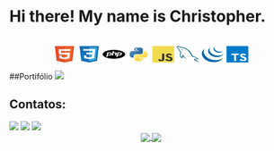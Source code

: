 <h1>Hi there! My name is Christopher.</h1>

<div align="center" border-top="1px Soliod #ccc" style="display: inline_block"><br>
  <img align="center" alt="HTML" height="30" width="40" src="https://raw.githubusercontent.com/devicons/devicon/master/icons/html5/html5-original.svg">
  <img align="center" alt="CSS" height="30" width="40" src="https://raw.githubusercontent.com/devicons/devicon/master/icons/css3/css3-original.svg">
  <img align="center" alt="PHP" height="30" width="40" src="https://raw.githubusercontent.com/devicons/devicon/master/icons/php/php-plain.svg">
  <img align="center" alt="py" height="30" width="40" src="https://raw.githubusercontent.com/devicons/devicon/master/icons/python/python-original.svg">
  <img align="center" alt="Js" height="30" width="40" src="https://raw.githubusercontent.com/devicons/devicon/master/icons/javascript/javascript-original.svg">
  <img align="center" alt="MySql" height="30" width="40" src="https://raw.githubusercontent.com/devicons/devicon/master/icons/mysql/mysql-original.svg">
  <img align="center" alt="JQuery" height="30" width="40" src="https://raw.githubusercontent.com/devicons/devicon/master/icons/jquery/jquery-original.svg">
  <img align="center" alt="Ts" height="30" width="40" src="https://raw.githubusercontent.com/devicons/devicon/master/icons/typescript/typescript-original.svg">
</div>

##Portifólio 
<a href="https://instagram.com/ch_kawan" target="_blank"><img loading="lazy" src="https://icons8.com.br/icon/111593/portf%C3%B3lio"><a>
<br>
## Contatos:

<div>
<a href="https://instagram.com/ch_kawan" target="_blank"><img loading="lazy" src="https://img.shields.io/badge/-Instagram-%23E4405F?style=for-the-badge&logo=instagram&logoColor=white" target="_blank"></a>
<a href = "mailto:ch_kawan@outlook.com"><img loading="lazy" src="https://img.shields.io/badge/Gmail-D14836?style=for-the-badge&logo=gmail&logoColor=white" target="_blank"></a>
<a href="https://www.linkedin.com/in/ch-kawan/" target="_blank"><img loading="lazy" src="https://img.shields.io/badge/-LinkedIn-%230077B5?style=for-the-badge&logo=linkedin&logoColor=white" target="_blank"></a>   
</div>

<div align="center">
  <a href="https://github.com/chkawan">
<img align="center" height="150em" src="https://github-readme-stats.vercel.app/api?username=chkawan&show_icons=true&theme=transparent&title_color=2f80ed&text_bold=false"/>  <img align="center" height="150em" src="https://github-readme-stats.vercel.app/api/top-langs/?username=chkawan&layout=compact&show_icons=true&theme=transparent&title_color=2f80ed)](https://github.com/chkawan/github-readme-stats"/>

<!--
![Snake animation](https://github.com/chkawan/chkawan/blob/output/github-contribution-grid-snake.svg)
</div>
<br>
<div align="left">  
 <a href="https://linktr.ee/ch_kawan" target="_blank"><img src="https://img.shields.io/badge/linktree-39E09B?style=for-the-badge&logo=linktree&logoColor=white"/></a>
 <a href="https://instagram.com/ch_kawan" target="_blank"><img src="https://img.shields.io/badge/-Instagram-%23E4405F?style=for-the-badge&logo=instagram&logoColor=white"/></a> 
 <a href = "mailto:chris7kw@hotmail.com"><img src="https://img.shields.io/badge/Microsoft_Outlook-0078D4?style=for-the-badge&logo=microsoft-outlook&logoColor=white"/></a>
 <a href="https://www.linkedin.com/in/christopher-kawan-230429157/" target="_blank"><img src="https://img.shields.io/badge/-LinkedIn-%230077B5?style=for-the-badge&logo=linkedin&logoColor=white"/></a> 
-->
</div>
